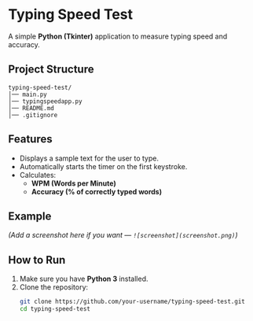 # Typing Speed Test

A simple **Python (Tkinter)** application to measure typing speed and accuracy.

## Project Structure

```
typing-speed-test/
│── main.py   
│── typingspeedapp.py
│── README.md
│── .gitignore

```

## Features
- Displays a sample text for the user to type.
- Automatically starts the timer on the first keystroke.
- Calculates:
  - **WPM (Words per Minute)**
  - **Accuracy (% of correctly typed words)**

## Example
*(Add a screenshot here if you want — `![screenshot](screenshot.png)`)*

## How to Run
1. Make sure you have **Python 3** installed.
2. Clone the repository:
   ```bash
   git clone https://github.com/your-username/typing-speed-test.git
   cd typing-speed-test

